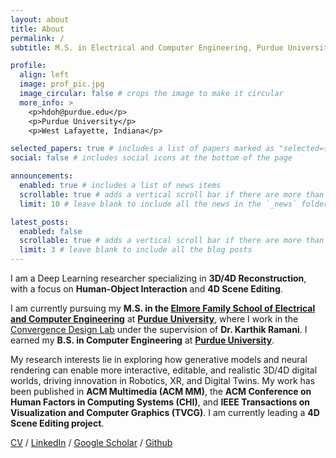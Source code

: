 ```yaml
---
layout: about
title: About
permalink: /
subtitle: M.S. in Electrical and Computer Engineering, Purdue University

profile:
  align: left
  image: prof_pic.jpg
  image_circular: false # crops the image to make it circular
  more_info: >
    <p>hdoh@purdue.edu</p>
    <p>Purdue University</p>
    <p>West Lafayette, Indiana</p>

selected_papers: true # includes a list of papers marked as "selected={true}"
social: false # includes social icons at the bottom of the page

announcements:
  enabled: true # includes a list of news items
  scrollable: true # adds a vertical scroll bar if there are more than 3 news items
  limit: 10 # leave blank to include all the news in the `_news` folder

latest_posts:
  enabled: false
  scrollable: true # adds a vertical scroll bar if there are more than 3 new posts items
  limit: 3 # leave blank to include all the blog posts
---
```


I am a Deep Learning researcher specializing in **3D/4D Reconstruction**, with a focus on **Human-Object Interaction** and **4D Scene Editing**.

I am currently pursuing my **M.S. in the [Elmore Family School of Electrical and Computer Engineering](https://engineering.purdue.edu/ECE)** at **[Purdue University](https://www.purdue.edu/)**, where I work in the [Convergence Design Lab](https://engineering.purdue.edu/cdesign/wp/) under the supervision of **Dr. Karthik Ramani**. I earned my **B.S. in Computer Engineering** at **[Purdue University](https://www.purdue.edu/)**.

My research interests lie in exploring how generative models and neural rendering can enable more interactive, editable, and realistic 3D/4D digital worlds, driving innovation in Robotics, XR, and Digital Twins. My work has been published in **ACM Multimedia (ACM MM)**, the **ACM Conference on Human Factors in Computing Systems (CHI)**, and **IEEE Transactions on Visualization and Computer Graphics (TVCG)**. I am currently leading a **4D Scene Editing project**. 

[CV](/assets/pdf/HJ_Doh_Resume.pdf) / [LinkedIn](https://www.linkedin.com/in/hyungjun-doh99/) / [Google Scholar](https://scholar.google.com/citations?user=NAp6u_cAAAAJ&hl=en) / [Github](https://github.com/danieldoh)